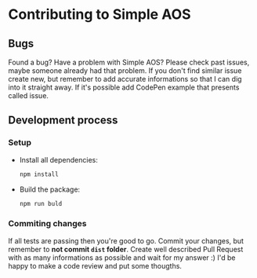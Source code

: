 # Contributing to Simple AOS

## Bugs

Found a bug? Have a problem with Simple AOS? Please check past issues, maybe someone already had that problem. If you don't find similar issue create new, but remember to add accurate informations so that I can dig into it straight away. If it's possible add CodePen example that presents called issue.

## Development process

### Setup

- Install all dependencies:

  ```bash
  npm install
  ```

- Build the package:

  ```bash
  npm run buld
  ```

### Commiting changes

If all tests are passing then you're good to go. Commit your changes, but remember to **not commit `dist` folder**.
Create well described Pull Request with as many informations as possible and wait for my answer :) I'd be happy to make a code review and put some thougths.
